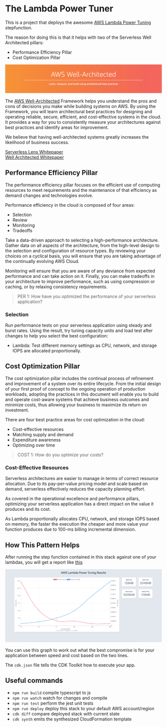 # The Lambda Power Tuner

This is a project that deploys the awesome [AWS Lambda Power Tuning](https://github.com/alexcasalboni/aws-lambda-power-tuning) stepfunction.

The reason for doing this is that it helps with two of the Serverless Well Architected pillars:

- Performance Efficiency Pillar
- Cost Optimization Pillar

![AWS Well Architected](img/well_architected.png)

The [AWS Well-Architected](https://aws.amazon.com/architecture/well-architected/) Framework helps you understand the pros and cons of
decisions you make while building systems on AWS. By using the Framework, you will learn architectural best practices for designing and operating reliable, secure, efficient, and cost-effective systems in the cloud. It provides a way for you to consistently measure your architectures against best practices and identify areas for improvement.

We believe that having well-architected systems greatly increases the likelihood of business success.

[Serverless Lens Whitepaper](https://d1.awsstatic.com/whitepapers/architecture/AWS-Serverless-Applications-Lens.pdf) <br />
[Well Architected Whitepaper](http://d0.awsstatic.com/whitepapers/architecture/AWS_Well-Architected_Framework.pdf)

## Performance Efficiency Pillar
The performance efficiency pillar focuses on the efficient use of computing resources to meet requirements and the maintenance of that efficiency as demand changes and technologies evolve.

Performance efficiency in the cloud is composed of four areas:
- Selection
- Review
- Monitoring
- Tradeoffs

Take a data-driven approach to selecting a high-performance architecture. Gather data on all aspects of the architecture, from the high-level design to the selection and configuration of resource types. By reviewing your choices on a cyclical basis, you will ensure that you are taking advantage of the continually evolving AWS Cloud.

Monitoring will ensure that you are aware of any deviance from expected performance and can take action on it. Finally, you can make tradeoffs in your architecture to improve performance, such as using compression or caching, or by relaxing consistency requirements.

>PER 1: How have you optimized the performance of your serverless application?

### Selection
Run performance tests on your serverless application using steady and burst rates. Using the result, try tuning capacity units and load test after changes to help you select the best configuration:
- Lambda: Test different memory settings as CPU, network, and storage IOPS are allocated proportionally. 

## Cost Optimization Pillar
The cost optimization pillar includes the continual process of refinement and improvement of a system over its entire lifecycle. From the initial design of your first proof of concept to the ongoing operation of production workloads, adopting the practices in this document will enable you to build and operate cost-aware systems that achieve business outcomes and minimize costs, thus allowing your business to maximize its return on investment.

There are four best practice areas for cost optimization in the cloud:
- Cost-effective resources
- Matching supply and demand
- Expenditure awareness
- Optimizing over time

> COST 1: How do you optimize your costs?

### Cost-Effective Resources
Serverless architectures are easier to manage in terms of correct resource allocation. Due to its pay-per-value pricing model and scale based on demand, serverless effectively reduces the capacity planning effort.

As covered in the operational excellence and performance pillars, optimizing your serverless application has a direct impact on the value it produces and its cost.

As Lambda proportionally allocates CPU, network, and storage IOPS based on
memory, the faster the execution the cheaper and more value your function produces due to 100-ms billing incremental dimension.

## How This Pattern Helps

After running the step function contained in this stack against one of your lambdas, you will get a report like [this](https://lambda-power-tuning.show/#gAAAAQACAAQACMAL;cT3pQby7I0GW/EpAexQ+QPYonD9toKM/;EalfNBGp3zQRqV81EanfNRGpXzYpQKQ2)

![results graph](img/results.png)

You can use this graph to work out what the best compromise is for your application between speed and cost based on the two lines.

The `cdk.json` file tells the CDK Toolkit how to execute your app.

## Useful commands

 * `npm run build`   compile typescript to js
 * `npm run watch`   watch for changes and compile
 * `npm run test`    perform the jest unit tests
 * `npm run deploy`      deploy this stack to your default AWS account/region
 * `cdk diff`        compare deployed stack with current state
 * `cdk synth`       emits the synthesized CloudFormation template

